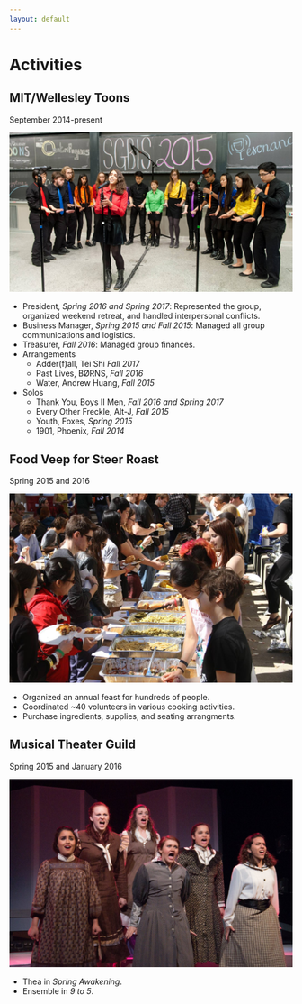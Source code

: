 ```yaml
---
layout: default
---
```


# Activities

## MIT/Wellesley Toons
September 2014-present

![](Toons.jpg)

- President, _Spring 2016 and Spring 2017_: Represented the group, organized weekend retreat, and handled interpersonal conflicts.
- Business Manager, _Spring 2015 and Fall 2015_: Managed all group communications and logistics.
- Treasurer, _Fall 2016_: Managed group finances.
- Arrangements
	- Adder(f)all, Tei Shi _Fall 2017_
	- Past Lives, BØRNS, _Fall 2016_
	- Water, Andrew Huang, _Fall 2015_
- Solos
	- Thank You, Boys II Men, _Fall 2016 and Spring 2017_
	- Every Other Freckle, Alt-J, _Fall 2015_
	- Youth, Foxes, _Spring 2015_
	- 1901, Phoenix, _Fall 2014_

## Food Veep for Steer Roast
Spring 2015 and 2016

![](SteerRoast.jpg)

* Organized an annual feast for hundreds of people.
* Coordinated ~40 volunteers in various cooking activities.
* Purchase ingredients, supplies, and seating arrangments.


## Musical Theater Guild
Spring 2015 and January 2016

![](SpringAwakening.jpg)
* Thea in _Spring Awakening_.
* Ensemble in _9 to 5_.